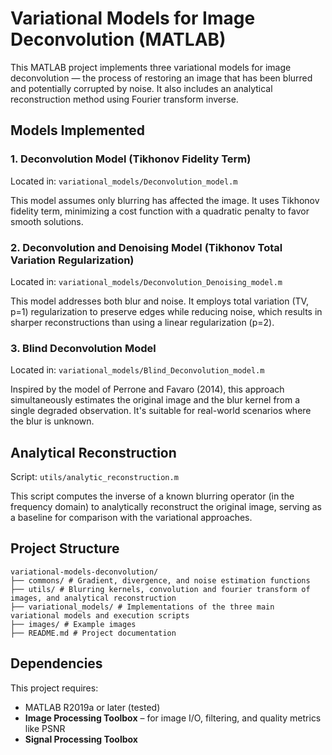 # Variational Models for Image Deconvolution (MATLAB)

This MATLAB project implements three variational models for image deconvolution — the process of restoring an image that has been blurred and potentially corrupted by noise. It also includes an analytical reconstruction method using Fourier transform inverse.

## Models Implemented

### 1. **Deconvolution Model (Tikhonov Fidelity Term)**
Located in: `variational_models/Deconvolution_model.m`

This model assumes only blurring has affected the image. It uses Tikhonov fidelity term, minimizing a cost function with a quadratic penalty to favor smooth solutions.

### 2. **Deconvolution and Denoising Model (Tikhonov Total Variation Regularization)**
Located in: `variational_models/Deconvolution_Denoising_model.m`

This model addresses both blur and noise. It employs total variation (TV, p=1) regularization to preserve edges while reducing noise, which results in sharper reconstructions than using a linear regularization (p=2).

### 3. **Blind Deconvolution Model**
Located in: `variational_models/Blind_Deconvolution_model.m`

Inspired by the model of Perrone and Favaro (2014), this approach simultaneously estimates the original image and the blur kernel from a single degraded observation. It's suitable for real-world scenarios where the blur is unknown.

## Analytical Reconstruction

Script: `utils/analytic_reconstruction.m`

This script computes the inverse of a known blurring operator (in the frequency domain) to analytically reconstruct the original image, serving as a baseline for comparison with the variational approaches.

## Project Structure
``` 
variational-models-deconvolution/ 
├── commons/ # Gradient, divergence, and noise estimation functions
├── utils/ # Blurring kernels, convolution and fourier transform of images, and analytical reconstruction
├── variational_models/ # Implementations of the three main variational models and execution scripts
├── images/ # Example images
├── README.md # Project documentation 
```

## Dependencies

This project requires:

- MATLAB R2019a or later (tested)
- **Image Processing Toolbox** – for image I/O, filtering, and quality metrics like PSNR
- **Signal Processing Toolbox**

